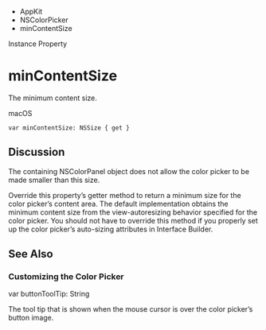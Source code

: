 

- AppKit
- NSColorPicker
-  minContentSize 

Instance Property

# minContentSize

The minimum content size.

macOS

``` source
var minContentSize: NSSize { get }
```

## Discussion

The containing NSColorPanel object does not allow the color picker to be made smaller than this size.

Override this property’s getter method to return a minimum size for the color picker’s content area. The default implementation obtains the minimum content size from the view-autoresizing behavior specified for the color picker. You should not have to override this method if you properly set up the color picker’s auto-sizing attributes in Interface Builder.

## See Also

### Customizing the Color Picker

var buttonToolTip: String

The tool tip that is shown when the mouse cursor is over the color picker’s button image.

